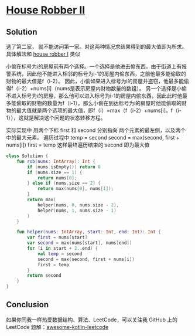 # [House Robber II][title]

## Solution
选了第二家， 就不能访问第一家。对这两种情况求结果得到的最大值即为所求。
具体解法和 [house robber I](https://leetcode.cn/problems/house-robber/) 类似

小偷在标号为i的房屋前有两个选择。一个选择是他进去偷东西。由于街道上有报警系统，因此他不能进入相邻的标号为i-1的房屋内偷东西，之前他最多能偷取的财物的最大值是f（i-2）。
因此，小偷如果进入标号为i的房屋并盗窃，他最多能偷得f（i-2）+nums[i]（nums是表示房屋内财物数量的数组）。
另一个选择是小偷不进入标号为i的房屋，那么他可以进入标号为i-1的房屋内偷东西，因此此时他最多能偷取的财物的数量为f（i-1）。那么小偷在到达标号为i的房屋时他能偷取的财物的最大值就是两个选项的最大值，即f（i）=max（f（i-2）+nums[i]，f（i-1）），这就是解决这个问题的状态转移方程。

实际实现中
用两个下标 first 和 second 分别指向 两个元素的最左侧，以及两个中的最大元素。
遍历过程中 
temp = second
second = max(second, first + nums[i])
first = temp 这样最终遍历结束的 second 即为最大值 
```kotlin
class Solution {
    fun rob(nums: IntArray): Int {
        if (nums.isEmpty()) return 0
        if (nums.size == 1) {
            return nums[0];
        } else if (nums.size == 2) {
            return max(nums[0], nums[1]);
        }
        return max(
            helper(nums, 0, nums.size - 2),
            helper(nums, 1, nums.size - 1)
        )
    }

    fun helper(nums: IntArray, start: Int, end: Int): Int {
        var first = nums[start]
        var second = max(nums[start], nums[end])
        for (i in start + 2..end) {
            val temp = second
            second = max(second, first + nums[i])
            first = temp
        }
        return second
    }
}

```

## Conclusion
如果你同我一样热爱数据结构、算法、LeetCode，可以关注我 GitHub 上的 LeetCode 题解：[awesome-kotlin-leetcode][akl]

[title]: https://leetcode-cn.com/problems/coin-change/
[akl]: https://github.com/NightXlt/awesome-kotlin-leetcode
